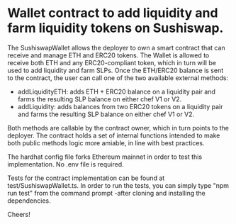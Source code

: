# Wallet contract to add liquidity and farm liquidity tokens on Sushiswap.

The SushiswapWallet allows the deployer to own a smart contract that can receive and manage ETH and ERC20 tokens.
The Wallet is allowed to receive both ETH and any ERC20-compliant token, which in turn will be used to add liquidity and farm SLPs.
Once the ETH/ERC20 balance is sent to the contract, the user can call one of the two available external methods:

* addLiquidityETH: adds ETH + ERC20 balance on a liquidity pair and farms the resulting SLP balance on either chef V1 or V2.
* addLiquidity: adds balances from two ERC20 tokens on a liquidity pair and farms the resulting SLP balance on either chef V1 or V2.

Both methods are callable by the contract owner, which in turn points to the deployer.
The contract holds a set of internal functions intended to make both public methods logic more amiable, in line with best practices.

The hardhat config file forks Ethereum mainnet in order to test this implementation.
No .env file is required.

Tests for the contract implementation can be found at test/SushiswapWallet.ts.
In order to run the tests, you can simply type "npm run test" from the command prompt -after cloning and installing the dependencies.

Cheers!